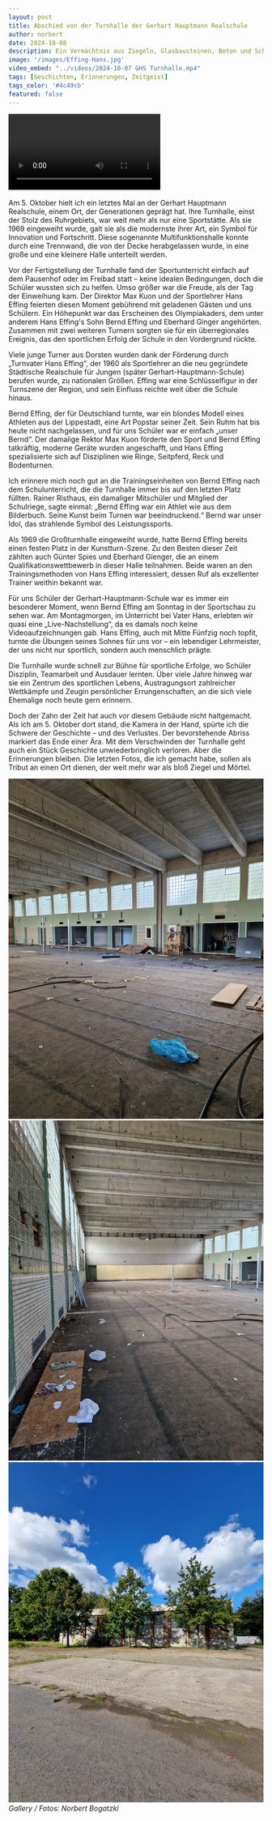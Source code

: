 ```yaml
---
layout: post
title: Abschied von der Turnhalle der Gerhart Hauptmann Realschule
author: norbert
date: 2024-10-08
description: Ein Vermächtnis aus Ziegeln, Glasbausteinen, Beton und Schweiß. Bevor der Bagger kommt - ein letzter Blick.
image: '/images/Effing-Hans.jpg'
video_embed: "../videos/2024-10-07 GHS Turnhalle.mp4"
tags: [Geschichten, Erinnerungen, Zeitgeist]
tags_color: '#4c49cb'
featured: false
---
```

<video controls src="../videos/2024-10-07 GHS Turnhalle.mp4" title="Title"></video>

Am 5. Oktober hielt ich ein letztes Mal an der Gerhart Hauptmann Realschule, einem Ort, der Generationen geprägt hat. Ihre Turnhalle, einst der Stolz des Ruhrgebiets, war weit mehr als nur eine Sportstätte. Als sie 1969 eingeweiht wurde, galt sie als die modernste ihrer Art, ein Symbol für Innovation und Fortschritt. Diese sogenannte Multifunktionshalle konnte durch eine Trennwand, die von der Decke herabgelassen wurde, in eine große und eine kleinere Halle unterteilt werden.

Vor der Fertigstellung der Turnhalle fand der Sportunterricht einfach auf dem Pausenhof oder im Freibad statt – keine idealen Bedingungen, doch die Schüler wussten sich zu helfen. Umso größer war die Freude, als der Tag der Einweihung kam. Der Direktor Max Kuon und der Sportlehrer Hans Effing feierten diesen Moment gebührend mit geladenen Gästen und uns Schülern. Ein Höhepunkt war das Erscheinen des Olympiakaders, dem unter anderem Hans Effing's Sohn Bernd Effing und Eberhard Ginger angehörten. Zusammen mit zwei weiteren Turnern sorgten sie für ein überregionales Ereignis, das den sportlichen Erfolg der Schule in den Vordergrund rückte.

Viele junge Turner aus Dorsten wurden dank der Förderung durch „Turnvater Hans Effing“, der 1960 als Sportlehrer an die neu gegründete Städtische Realschule für Jungen (später Gerhart-Hauptmann-Schule) berufen wurde, zu nationalen Größen. Effing war eine Schlüsselfigur in der Turnszene der Region, und sein Einfluss reichte weit über die Schule hinaus.

Bernd Effing, der für Deutschland turnte, war ein blondes Modell eines Athleten aus der Lippestadt, eine Art Popstar seiner Zeit. Sein Ruhm hat bis heute nicht nachgelassen, und für uns Schüler war er einfach „unser Bernd“. Der damalige Rektor Max Kuon förderte den Sport und Bernd Effing tatkräftig, moderne Geräte wurden angeschafft, und Hans Effing spezialisierte sich auf Disziplinen wie Ringe, Seitpferd, Reck und Bodenturnen.

Ich erinnere mich noch gut an die Trainingseinheiten von Bernd Effing nach dem Schulunterricht, die die Turnhalle immer bis auf den letzten Platz füllten. Rainer Risthaus, ein damaliger Mitschüler und Mitglied der Schulriege, sagte einmal: „Bernd Effing war ein Athlet wie aus dem Bilderbuch. Seine Kunst beim Turnen war beeindruckend.“ Bernd war unser Idol, das strahlende Symbol des Leistungssports.

Als 1969 die Großturnhalle eingeweiht wurde, hatte Bernd Effing bereits einen festen Platz in der Kunstturn-Szene. Zu den Besten dieser Zeit zählten auch Günter Spies und Eberhard Gienger, die an einem Qualifikationswettbewerb in dieser Halle teilnahmen. Beide waren an den Trainingsmethoden von Hans Effing interessiert, dessen Ruf als exzellenter Trainer weithin bekannt war.

Für uns Schüler der Gerhart-Hauptmann-Schule war es immer ein besonderer Moment, wenn Bernd Effing am Sonntag in der Sportschau zu sehen war. Am Montagmorgen, im Unterricht bei Vater Hans, erlebten wir quasi eine „Live-Nachstellung“, da es damals noch keine Videoaufzeichnungen gab. Hans Effing, auch mit Mitte Fünfzig noch topfit, turnte die Übungen seines Sohnes für uns vor – ein lebendiger Lehrmeister, der uns nicht nur sportlich, sondern auch menschlich prägte.

Die Turnhalle wurde schnell zur Bühne für sportliche Erfolge, wo Schüler Disziplin, Teamarbeit und Ausdauer lernten. Über viele Jahre hinweg war sie ein Zentrum des sportlichen Lebens, Austragungsort zahlreicher Wettkämpfe und Zeugin persönlicher Errungenschaften, an die sich viele Ehemalige noch heute gern erinnern.

Doch der Zahn der Zeit hat auch vor diesem Gebäude nicht haltgemacht. Als ich am 5. Oktober dort stand, die Kamera in der Hand, spürte ich die Schwere der Geschichte – und des Verlustes. Der bevorstehende Abriss markiert das Ende einer Ära. Mit dem Verschwinden der Turnhalle geht auch ein Stück Geschichte unwiederbringlich verloren. Aber die Erinnerungen bleiben. Die letzten Fotos, die ich gemacht habe, sollen als Tribut an einen Ort dienen, der weit mehr war als bloß Ziegel und Mörtel.


<div class="gallery-box">
  <div class="gallery gallery--post">
    <img src="/images/Halle1.jpg" loading="lazy" alt="Turnhalle">
    <img src="/images/Halle2.jpg" loading="lazy" alt="Turnhalle">
    <img src="/images/Halle3.jpg" loading="lazy" alt="Turnhalle">
    </div>
  <em>Gallery / <a target="_blank">Fotos: Norbert Bogatzki</a></em>
</div>